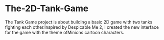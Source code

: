 # The-2D-Tank-Game
The Tank Game project is about building a basic 2D game with two tanks fighting each other.Inspired by Despicable Me 2, I created the new interface for the game with the theme ofMinions cartoon characters.
